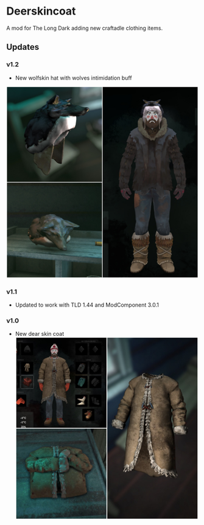# Deerskincoat
A mod for The Long Dark adding new craftadle clothing items. 
## Updates
### v1.2
* New wolfskin hat with wolves intimidation buff

![Screenshot](Wolfskinhat.jpg)


### v1.1
* Updated to work with TLD 1.44 and ModComponent 3.0.1

### v1.0
* New dear skin coat 
![Screenshot](deerskincoat.jpg)

